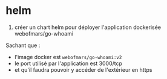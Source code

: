 # helm

1. créer un chart helm pour déployer l'application dockerisée webofmars/go-whoami

Sachant que :

- l'image docker est `webofmars/go-whoami:v2`
- le port utilisé par l'application est 3000/tcp
- et qu'il faudra pouvoir y accéder de l'extérieur en https
